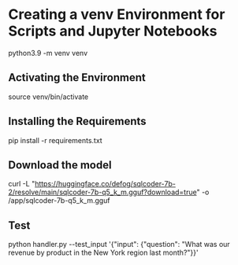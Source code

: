 # Creating a venv Environment for Scripts and Jupyter Notebooks
python3.9 -m venv venv

## Activating the Environment
source venv/bin/activate

## Installing the Requirements
pip install -r requirements.txt

## Download the model
curl -L "https://huggingface.co/defog/sqlcoder-7b-2/resolve/main/sqlcoder-7b-q5_k_m.gguf?download=true" -o /app/sqlcoder-7b-q5_k_m.gguf

## Test
python handler.py --test_input '{"input": {"question": "What was our revenue by product in the New York region last month?"}}'